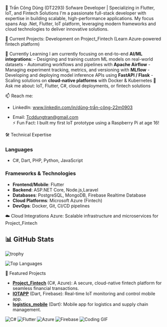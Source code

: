 👋 Trần Công Dũng (DT2293)
Sofware Developer | Specializing in Flutter, IoT, and Fintech Solutions
I'm a passionate full-stack developer with expertise in building scalable, high-performance applications. My focus spans Asp .Net, Flutter, IoT platform, leveraging modern frameworks and cloud technologies to deliver innovative solutions.

🔭 Current Projects: Development on Project_Fintech (Learn Azure-powered fintech platform)  

🚀 Currently Learning
  I am currently focusing on end-to-end **AI/ML integrations**:
    - Designing and training custom ML models on real-world datasets
    - Automating workflows and pipelines with **Apache Airflow**
    - Managing experiment tracking, metrics, and versioning with **MLflow**
    - Developing and deploying model inference APIs using **FastAPI / Flask**
    - Scaling solutions on **cloud-native platforms** with Docker & Kubernetes
    💬 Ask me about: IoT, Flutter, C#, cloud deployments, or fintech solutions
    
📫 Reach me: 
  - LinkedIn: www.linkedin.com/in/dũng-trần-công-22m0903 
  
  - Email: Tcddungtran@gmail.com  
⚡ Fun Fact: I built my first IoT prototype using a Raspberry Pi at age 16!

🛠 Technical Expertise
### Languages
- C#, Dart, PHP, Python, JavaScript



### Frameworks & Technologies
- **Frontend/Mobile**: Flutter
- **Backend**:  ASP.NET Core, Node.js,Laravel  
- **Databases**: PostgreSQL, MongoDB, Firebase Realtime Database  
- **Cloud Platforms**: Microsoft Azure (Fintech) 
- **DevOps**: Docker, Git, CI/CD pipelines  

☁️ Cloud Integrations
Azure: Scalable infrastructure and microservices for Project_Fintech

## 📊 GitHub Stats

![trophy](https://github-profile-trophy.vercel.app/?username=tencuaban&theme=gruvbox)

![Top Languages](https://github-readme-stats.vercel.app/api/top-langs/?username=DT2293&layout=compact&theme=radical)

📌 Featured Projects
- **[Project_Fintech](https://github.com/DT2293/Project_Fintech)** (C#, Azure): A secure, cloud-native fintech platform for seamless financial transactions.  
- **[IOTAPP](https://github.com/DT2293/IOTAPP)** (Dart, Firebase): Real-time IoT monitoring and control mobile app.
- **[logistics_mobile](https://github.com/DT2293/logistics_mobile)** (Dart): Mobile app for logistics and supply chain management.   

![C#](https://img.shields.io/badge/C%23-239120?style=for-the-badge&logo=c-sharp&logoColor=white)
![Flutter](https://img.shields.io/badge/Flutter-02569B?style=for-the-badge&logo=flutter&logoColor=white)
![Azure](https://img.shields.io/badge/Azure-0078D4?style=for-the-badge&logo=microsoft-azure&logoColor=white)
![Firebase](https://img.shields.io/badge/Firebase-FFCA28?style=for-the-badge&logo=firebase&logoColor=black)
![Coding GIF](https://media.giphy.com/media/3o7aD2saalBwwftBIY/giphy.gif)
